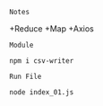 ```
Notes
```

+Reduce
+Map
+Axios

```
Module
```

`npm i csv-writer`

```
Run File
```

`node index_01.js`
